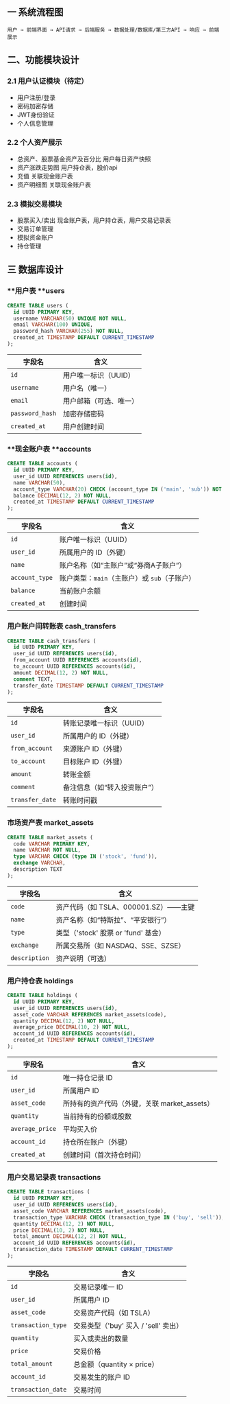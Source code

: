 ## 一 系统流程图
```
用户 → 前端界面 → API请求 → 后端服务 → 数据处理/数据库/第三方API → 响应 → 前端展示
```

## 二、功能模块设计
### 2.1 用户认证模块（待定）
- 用户注册/登录
- 密码加密存储
- JWT身份验证
- 个人信息管理

### 2.2 个人资产展示
- 总资产、股票基金资产及百分比 用户每日资产快照
- 资产涨跌走势图 用户持仓表，股价api
- 充值 关联现金账户表
- 资产明细图 关联现金账户表

### 2.3 模拟交易模块
- 股票买入/卖出 现金账户表，用户持仓表，用户交易记录表
- 交易订单管理
- 模拟资金账户 
- 持仓管理
## 三 数据库设计
### **用户表 **users

```sql
CREATE TABLE users (
  id UUID PRIMARY KEY,
  username VARCHAR(50) UNIQUE NOT NULL,
  email VARCHAR(100) UNIQUE,
  password_hash VARCHAR(255) NOT NULL, 
  created_at TIMESTAMP DEFAULT CURRENT_TIMESTAMP
);

```

| 字段名          | 含义                   |
| --------------- | ---------------------- |
| `id`            | 用户唯一标识（UUID）   |
| `username`      | 用户名（唯一）         |
| `email`         | 用户邮箱（可选、唯一） |
| `password_hash` | 加密存储密码           |
| `created_at`    | 用户创建时间           |

### **现金账户表 **accounts

```sql
CREATE TABLE accounts (
  id UUID PRIMARY KEY,
  user_id UUID REFERENCES users(id),
  name VARCHAR(50),
  account_type VARCHAR(20) CHECK (account_type IN ('main', 'sub')) NOT NULL,
  balance DECIMAL(12, 2) NOT NULL,
  created_at TIMESTAMP DEFAULT CURRENT_TIMESTAMP
);

```

| 字段名         | 含义                                         |
| -------------- | -------------------------------------------- |
| `id`           | 账户唯一标识（UUID）                         |
| `user_id`      | 所属用户的 ID（外键）                        |
| `name`         | 账户名称（如“主账户”或“券商A子账户”）        |
| `account_type` | 账户类型：`main`（主账户）或 `sub`（子账户） |
| `balance`      | 当前账户余额                                 |
| `created_at`   | 创建时间                                     |

### 用户账户间转账表 cash_transfers

```sql
CREATE TABLE cash_transfers (
  id UUID PRIMARY KEY,
  user_id UUID REFERENCES users(id),
  from_account UUID REFERENCES accounts(id),
  to_account UUID REFERENCES accounts(id),
  amount DECIMAL(12, 2) NOT NULL,
  comment TEXT,
  transfer_date TIMESTAMP DEFAULT CURRENT_TIMESTAMP
);

```

| 字段名          | 含义                         |
| --------------- | ---------------------------- |
| `id`            | 转账记录唯一标识（UUID）     |
| `user_id`       | 所属用户的 ID（外键）        |
| `from_account`  | 来源账户 ID（外键）          |
| `to_account`    | 目标账户 ID（外键）          |
| `amount`        | 转账金额                     |
| `comment`       | 备注信息（如“转入投资账户”） |
| `transfer_date` | 转账时间戳                   |

### 市场资产表 market_assets

```sql
CREATE TABLE market_assets (
  code VARCHAR PRIMARY KEY,
  name VARCHAR NOT NULL,
  type VARCHAR CHECK (type IN ('stock', 'fund')),
  exchange VARCHAR,
  description TEXT
);

```

| 字段名        | 含义                                 |
| ------------- | ------------------------------------ |
| `code`        | 资产代码（如 TSLA、000001.SZ）——主键 |
| `name`        | 资产名称（如“特斯拉”、“平安银行”）   |
| `type`        | 类型（'stock' 股票 or 'fund' 基金）  |
| `exchange`    | 所属交易所（如 NASDAQ、SSE、SZSE）   |
| `description` | 资产说明（可选）                     |

### 用户持仓表 holdings

```sql
CREATE TABLE holdings (
  id UUID PRIMARY KEY,
  user_id UUID REFERENCES users(id),
  asset_code VARCHAR REFERENCES market_assets(code),
  quantity DECIMAL(12, 2) NOT NULL,
  average_price DECIMAL(10, 2) NOT NULL,
  account_id UUID REFERENCES accounts(id),
  created_at TIMESTAMP DEFAULT CURRENT_TIMESTAMP
);

```

| 字段名          | 含义                                         |
| --------------- | -------------------------------------------- |
| `id`            | 唯一持仓记录 ID                              |
| `user_id`       | 所属用户 ID                                  |
| `asset_code`    | 所持有的资产代码（外键，关联 market_assets） |
| `quantity`      | 当前持有的份额或股数                         |
| `average_price` | 平均买入价                                   |
| `account_id`    | 持仓所在账户（外键）                         |
| `created_at`    | 创建时间（首次持仓时间）                     |

### 用户交易记录表 transactions

```sql
CREATE TABLE transactions (
  id UUID PRIMARY KEY,
  user_id UUID REFERENCES users(id),
  asset_code VARCHAR REFERENCES market_assets(code),
  transaction_type VARCHAR CHECK (transaction_type IN ('buy', 'sell')),
  quantity DECIMAL(12, 2) NOT NULL,
  price DECIMAL(10, 2) NOT NULL,
  total_amount DECIMAL(12, 2) NOT NULL,
  account_id UUID REFERENCES accounts(id),
  transaction_date TIMESTAMP DEFAULT CURRENT_TIMESTAMP
);

```

| 字段名             | 含义                                 |
| ------------------ | ------------------------------------ |
| `id`               | 交易记录唯一 ID                      |
| `user_id`          | 所属用户 ID                          |
| `asset_code`       | 交易资产代码（如 TSLA）              |
| `transaction_type` | 交易类型（'buy' 买入 / 'sell' 卖出） |
| `quantity`         | 买入或卖出的数量                     |
| `price`            | 交易价格                             |
| `total_amount`     | 总金额（quantity × price）           |
| `account_id`       | 交易发生的账户 ID                    |
| `transaction_date` | 交易时间                             |